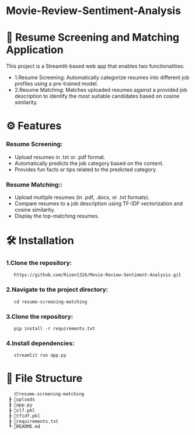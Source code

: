 # Movie-Review-Sentiment-Analysis
# 📄 Resume Screening and Matching Application
This project is a Streamlit-based web app that enables two functionalities:

- 1.Resume Screening: Automatically categorize resumes into different job profiles using a pre-trained model.
- 2.Resume Matching: Matches uploaded resumes against a provided job description to identify the most suitable candidates based on cosine similarity.

# ⚙️ Features
 ### Resume Screening:
 - Upload resumes in .txt or .pdf format.
 - Automatically predicts the job category based on the content.
 - Provides fun facts or tips related to the predicted category.

 ### Resume Matching::
 - Upload multiple resumes (in .pdf, .docx, or .txt formats).
 - Compare resumes to a job description using TF-IDF vectorization and cosine similarity.
 - Display the top-matching resumes.

# 🛠️ Installation
 ### 1.Clone the repository: 
       https://github.com/Rizon1326/Movie-Review-Sentiment-Analysis.git      
 ### 2.Navigate to the project directory:
       cd resume-screening-matching
 ### 3.Clone the repository:
       pip install -r requirements.txt
 ### 4.Install dependencies:
       streamlit run app.py

# 📂 File Structure
```bash
   📦resume-screening-matching
 ┣ 📂uploads
 ┣ 📜app.py
 ┣ 📜clf.pkl
 ┣ 📜tfidf.pkl
 ┣ 📜requirements.txt
 ┗ 📜README.md

 

   


